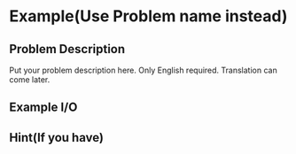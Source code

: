 # Example(Use Problem name instead)

## Problem Description
Put your problem description here. Only English required. Translation can come later.

## Example I/O

## Hint(If you have)